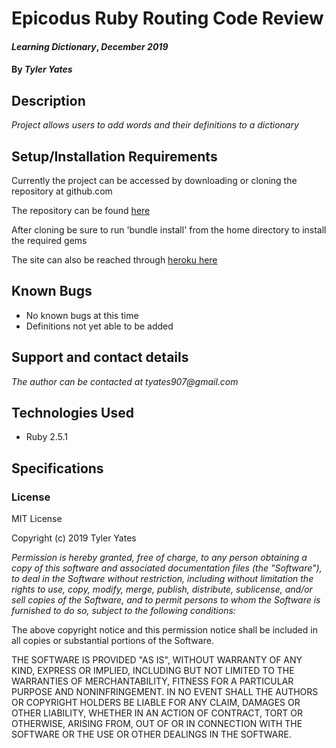 # Epicodus Ruby Routing Code Review

#### _Learning Dictionary_, _December 2019_

#### By _**Tyler Yates**_

## Description

_Project allows users to add words and their definitions to a dictionary_

## Setup/Installation Requirements

Currently the project can be accessed by downloading or cloning the repository at github.com

The repository can be found [here](https://github.com/YTyler/yatesRubyRoutingReview)

After cloning be sure to run 'bundle install' from the home directory to install the required gems

The site can also be reached through [heroku here](https://obscure-beyond-87214.herokuapp.com/)
## Known Bugs

* No known bugs at this time
* Definitions not yet able to be added

## Support and contact details

_The author can be contacted at tyates907@gmail.com_

## Technologies Used

* Ruby 2.5.1

## Specifications

### License

MIT License

Copyright (c) 2019 Tyler Yates

*Permission is hereby granted, free of charge, to any person obtaining a copy
of this software and associated documentation files (the "Software"), to deal
in the Software without restriction, including without limitation the rights
to use, copy, modify, merge, publish, distribute, sublicense, and/or sell
copies of the Software, and to permit persons to whom the Software is
furnished to do so, subject to the following conditions:*

The above copyright notice and this permission notice shall be included in all
copies or substantial portions of the Software.

THE SOFTWARE IS PROVIDED "AS IS", WITHOUT WARRANTY OF ANY KIND, EXPRESS OR
IMPLIED, INCLUDING BUT NOT LIMITED TO THE WARRANTIES OF MERCHANTABILITY,
FITNESS FOR A PARTICULAR PURPOSE AND NONINFRINGEMENT. IN NO EVENT SHALL THE
AUTHORS OR COPYRIGHT HOLDERS BE LIABLE FOR ANY CLAIM, DAMAGES OR OTHER
LIABILITY, WHETHER IN AN ACTION OF CONTRACT, TORT OR OTHERWISE, ARISING FROM,
OUT OF OR IN CONNECTION WITH THE SOFTWARE OR THE USE OR OTHER DEALINGS IN THE
SOFTWARE.
